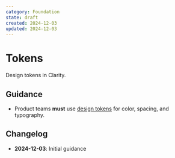 ```yaml
---
category: Foundation
state: draft
created: 2024-12-03
updated: 2024-12-03
---
```


# Tokens

Design tokens in Clarity.

## Guidance

- Product teams **must** use [design tokens](https://clarity.design/documentation/tokens) for color, spacing, and typography.

## Changelog

- **2024-12-03**: Initial guidance
